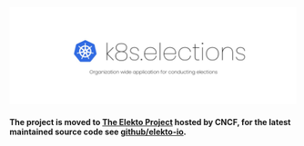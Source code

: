 ![banner.js](/static/banner.jpg)

#### The project is moved to [The Elekto Project](http://elekto.io) hosted by CNCF, for the latest maintained source code see [github/elekto-io](https://github.com/elekto-io/).
